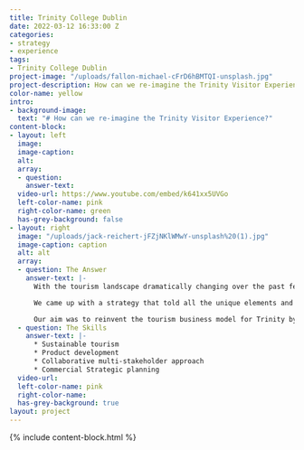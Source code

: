 ```yaml
---
title: Trinity College Dublin
date: 2022-03-12 16:33:00 Z
categories:
- strategy
- experience
tags:
- Trinity College Dublin
project-image: "/uploads/fallon-michael-cFrD6hBMTQI-unsplash.jpg"
project-description: How can we re-imagine the Trinity Visitor Experience?
color-name: yellow
intro:
- background-image: 
  text: "# How can we re-imagine the Trinity Visitor Experience?"
content-block:
- layout: left
  image: 
  image-caption: 
  alt: 
  array:
  - question: 
    answer-text: 
  video-url: https://www.youtube.com/embed/k641xx5UVGo
  left-color-name: pink
  right-color-name: green
  has-grey-background: false
- layout: right
  image: "/uploads/jack-reichert-jFZjNKlWMwY-unsplash%20(1).jpg"
  image-caption: caption
  alt: alt
  array:
  - question: The Answer
    answer-text: |-
      With the tourism landscape dramatically changing over the past few years, Trinity College realised they need to adapt along with it. This meant diversifying what they offered to their visitors and building a more sustainable model for tourism on campus.

      We came up with a strategy that told all the unique elements and experiences Trinity has to offer, from zoology to anatomy and architecture to biodiversity, so they could attract a wider range of visitors. We developed a range of guided and self-guided tours under the Visit Trinity umbrella that uncovered hidden gems and standout tales of the campus.

      Our aim was to reinvent the tourism business model for Trinity by developing existing products and creating new experiences to encourage tourists and visitors to explore Trinity and its campus.
  - question: The Skills
    answer-text: |-
      * Sustainable tourism
      * Product development
      * Collaborative multi-stakeholder approach
      * Commercial Strategic planning
  video-url: 
  left-color-name: pink
  right-color-name: 
  has-grey-background: true
layout: project
---
```


{% include content-block.html %}